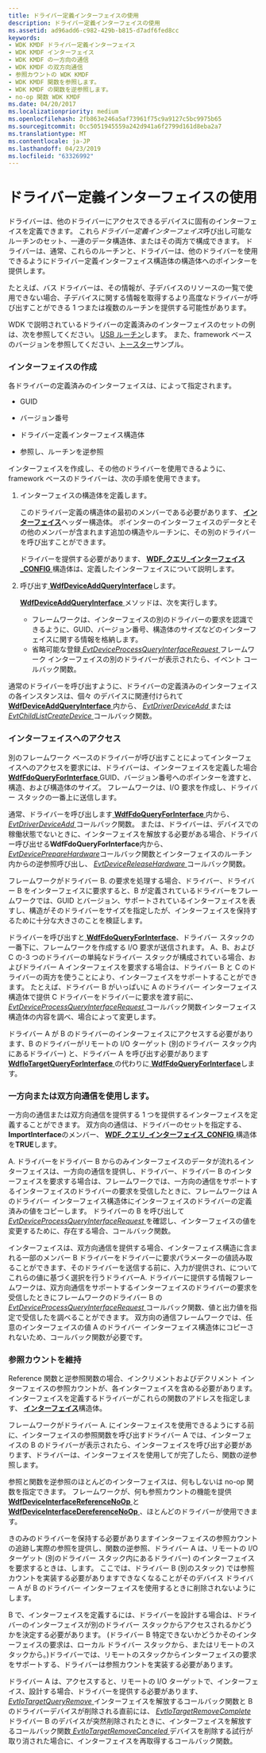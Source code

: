```yaml
---
title: ドライバー定義インターフェイスの使用
description: ドライバー定義インターフェイスの使用
ms.assetid: ad96add6-c982-429b-b815-d7adf6fed8cc
keywords:
- WDK KMDF ドライバー定義インターフェイス
- WDK KMDF インターフェイス
- WDK KMDF の一方向の通信
- WDK KMDF の双方向通信
- 参照カウントの WDK KMDF
- WDK KMDF 関数を参照します。
- WDK KMDF の関数を逆参照します。
- no-op 関数 WDK KMDF
ms.date: 04/20/2017
ms.localizationpriority: medium
ms.openlocfilehash: 2fb863e246a5af73961f75c9a9127c5bc9975b65
ms.sourcegitcommit: 0cc5051945559a242d941a6f2799d161d8eba2a7
ms.translationtype: MT
ms.contentlocale: ja-JP
ms.lasthandoff: 04/23/2019
ms.locfileid: "63326992"
---
```

# <a name="using-driver-defined-interfaces"></a>ドライバー定義インターフェイスの使用


ドライバーは、他のドライバーにアクセスできるデバイスに固有のインターフェイスを定義できます。 これら*ドライバー定義インターフェイス*呼び出し可能なルーチンのセット、一連のデータ構造体、またはその両方で構成できます。 ドライバーは、通常、これらのルーチンと、ドライバーは、他のドライバーを使用できるようにドライバー定義インターフェイス構造体の構造体へのポインターを提供します。

たとえば、バス ドライバーは、その情報が、子デバイスのリソースの一覧で使用できない場合、子デバイスに関する情報を取得するより高度なドライバーが呼び出すことができる 1 つまたは複数のルーチンを提供する可能性があります。

WDK で説明されているドライバーの定義済みのインターフェイスのセットの例は、次を参照してください。 [USB ルーチン](https://msdn.microsoft.com/library/windows/hardware/ff540046)します。 また、framework ベースのバージョンを参照してください、[トースター](sample-kmdf-drivers.md)サンプル。

### <a name="creating-an-interface"></a>インターフェイスの作成

各ドライバーの定義済みのインターフェイスは、によって指定されます。

-   GUID

-   バージョン番号

-   ドライバー定義インターフェイス構造体

-   参照し、ルーチンを逆参照

インターフェイスを作成し、その他のドライバーを使用できるように、framework ベースのドライバーは、次の手順を使用できます。

1.  インターフェイスの構造体を定義します。

    このドライバー定義の構造体の最初のメンバーである必要があります、 [**インターフェイス**](https://msdn.microsoft.com/library/windows/hardware/ff547825)ヘッダー構造体。 ポインターのインターフェイスのデータとその他のメンバーが含まれます追加の構造やルーチンに、その別のドライバーを呼び出すことができます。

    ドライバーを提供する必要があります、 [ **WDF\_クエリ\_インターフェイス\_CONFIG** ](https://msdn.microsoft.com/library/windows/hardware/ff552439)構造体は、定義したインターフェイスについて説明します。

2.  呼び出す[ **WdfDeviceAddQueryInterface**](https://msdn.microsoft.com/library/windows/hardware/ff545870)します。

    [ **WdfDeviceAddQueryInterface** ](https://msdn.microsoft.com/library/windows/hardware/ff545870)メソッドは、次を実行します。

    -   フレームワークは、インターフェイスの別のドライバーの要求を認識できるように、GUID、バージョン番号、構造体のサイズなどのインターフェイスに関する情報を格納します。
    -   省略可能な登録[ *EvtDeviceProcessQueryInterfaceRequest* ](https://msdn.microsoft.com/library/windows/hardware/ff540882)フレームワーク インターフェイスの別のドライバーが表示されたら、イベント コールバック関数。

通常のドライバーを呼び出すように、ドライバーの定義済みのインターフェイスの各インスタンスは、個々 のデバイスに関連付けられて[ **WdfDeviceAddQueryInterface** ](https://msdn.microsoft.com/library/windows/hardware/ff545870)内から、 [ *EvtDriverDeviceAdd* ](https://msdn.microsoft.com/library/windows/hardware/ff541693)または[ *EvtChildListCreateDevice* ](https://msdn.microsoft.com/library/windows/hardware/ff540828)コールバック関数。

### <a name="accessing-an-interface"></a>インターフェイスへのアクセス

別のフレームワーク ベースのドライバーが呼び出すことによってインターフェイスへのアクセスを要求には、ドライバーは、インターフェイスを定義した場合[ **WdfFdoQueryForInterface** ](https://msdn.microsoft.com/library/windows/hardware/ff547289) GUID、バージョン番号へのポインターを渡すと、構造、および構造体のサイズ。 フレームワークは、I/O 要求を作成し、ドライバー スタックの一番上に送信します。

通常、ドライバーを呼び出します[ **WdfFdoQueryForInterface** ](https://msdn.microsoft.com/library/windows/hardware/ff547289)内から、 [ *EvtDriverDeviceAdd* ](https://msdn.microsoft.com/library/windows/hardware/ff541693)コールバック関数。 または、ドライバーは、デバイスでの稼働状態でないときに、インターフェイスを解放する必要がある場合、ドライバー呼び出せる**WdfFdoQueryForInterface**内から、 [ *EvtDevicePrepareHardware*](https://msdn.microsoft.com/library/windows/hardware/ff540880)コールバック関数とインターフェイスのルーチン内からの逆参照呼び出し、 [ *EvtDeviceReleaseHardware* ](https://msdn.microsoft.com/library/windows/hardware/ff540890)コールバック関数。

フレームワークがドライバー B. の要求を処理する場合、ドライバー、ドライバー B をインターフェイスに要求すると、B が定義されているドライバーをフレームワークでは、GUID とバージョン、サポートされているインターフェイスを表すし、構造がそのドライバーをサイズを指定したが、インターフェイスを保持するために十分な大きさのことを検証します。

ドライバーを呼び出すと[ **WdfFdoQueryForInterface**](https://msdn.microsoft.com/library/windows/hardware/ff547289)、ドライバー スタックの一番下に、フレームワークを作成する I/O 要求が送信されます。 A、B、および C の-3 つのドライバーの単純なドライバー スタックが構成されている場合、およびドライバー A インターフェイスを要求する場合は、ドライバー B と C のドライバーの両方を使うことにより、インターフェイスをサポートすることができます。 たとえば、ドライバー B がいっぱいに A のドライバー インターフェイス構造体で提供 C ドライバーをドライバーに要求を渡す前に、 [ *EvtDeviceProcessQueryInterfaceRequest* ](https://msdn.microsoft.com/library/windows/hardware/ff540882)コールバック関数インターフェイス構造体の内容を調べ、場合によって変更します。

ドライバー A が B のドライバーのインターフェイスにアクセスする必要があります、B のドライバーがリモートの I/O ターゲット (別のドライバー スタック内にあるドライバー) と、ドライバー A を呼び出す必要があります[ **WdfIoTargetQueryForInterface** ](https://msdn.microsoft.com/library/windows/hardware/ff548640)の代わりに[ **WdfFdoQueryForInterface**](https://msdn.microsoft.com/library/windows/hardware/ff547289)します。

### <a name="using-one-way-or-two-way-communication"></a>一方向または双方向通信を使用します。

一方向の通信または双方向通信を提供する 1 つを提供するインターフェイスを定義することができます。 双方向の通信は、ドライバーのセットを指定する、 **ImportInterface**のメンバー、 [ **WDF\_クエリ\_インターフェイス\_CONFIG** ](https://msdn.microsoft.com/library/windows/hardware/ff552439)構造体を**TRUE**します。

A. ドライバーをドライバー B からのみインターフェイスのデータが流れるインターフェイスは、一方向の通信を提供し、ドライバー、ドライバー B のインターフェイスを要求する場合は、フレームワークでは、一方向の通信をサポートするインターフェイスのドライバーの要求を受信したときに、フレームワークは A のドライバー インターフェイス構造体にインターフェイスのドライバーの定義済みの値をコピーします。 ドライバーの B を呼び出して[ *EvtDeviceProcessQueryInterfaceRequest* ](https://msdn.microsoft.com/library/windows/hardware/ff540882)を確認し、インターフェイスの値を変更するために、存在する場合、コールバック関数。

インターフェイスは、双方向通信を提供する場合、インターフェイス構造に含まれる一部のメンバー B ドライバーをドライバーに要求パラメーターの値読み取ることができます、そのドライバーを送信する前に、入力が提供され、についてこれらの値に基づく選択を行うドライバーA. ドライバーに提供する情報フレームワークは、双方向通信をサポートするインターフェイスのドライバーの要求を受信したときにフレームワークのドライバー B の[ *EvtDeviceProcessQueryInterfaceRequest* ](https://msdn.microsoft.com/library/windows/hardware/ff540882)コールバック関数、値と出力値を指定で受信したを調べることができます。 双方向の通信フレームワークでは、任意のインターフェイスの値 A のドライバー インターフェイス構造体にコピーされないため、コールバック関数が必要です。

### <a name="maintaining-a-reference-count"></a>参照カウントを維持

Reference 関数と逆参照関数の場合、インクリメントおよびデクリメント インターフェイスの参照カウントが、各インターフェイスを含める必要があります。 インターフェイスを定義するドライバーがこれらの関数のアドレスを指定します、 [**インターフェイス**](https://msdn.microsoft.com/library/windows/hardware/ff547825)構造体。

フレームワークがドライバー A. にインターフェイスを使用できるようにする前に、インターフェイスの参照関数を呼び出すドライバー A では、インターフェイスの B のドライバーが表示されたら、インターフェイスを呼び出す必要があります、ドライバーは、インターフェイスを使用してが完了したら、関数の逆参照します。

参照と関数を逆参照のほとんどのインターフェイスは、何もしないは no-op 関数を指定できます。 フレームワークが、何も参照カウントの機能を提供[ **WdfDeviceInterfaceReferenceNoOp** ](https://msdn.microsoft.com/library/windows/hardware/ff546796)と[ **WdfDeviceInterfaceDereferenceNoOp** ](https://msdn.microsoft.com/library/windows/hardware/ff546790)、ほとんどのドライバーが使用できます。

きのみのドライバーを保持する必要がありますインターフェイスの参照カウントの追跡し実際の参照を提供し、関数の逆参照、ドライバー A は、リモートの I/O ターゲット (別のドライバー スタック内にあるドライバー) のインターフェイスを要求するときは、します。 ここでは、ドライバー B (別のスタック) では参照カウントを実装する必要がありますできなくなることがそのデバイス ドライバー A が B のドライバー インターフェイスを使用するときに削除されないようにします。

B で、インターフェイスを定義するには、ドライバーを設計する場合は、ドライバーのインターフェイスが別のドライバー スタックからアクセスされるかどうかを決定する必要があります。 (ドライバー B 特定できないかどうかそのインターフェイスの要求は、ローカル ドライバー スタックから、またはリモートのスタックから。)ドライバーでは、リモートのスタックからインターフェイスの要求をサポートする、ドライバーは参照カウントを実装する必要があります。

ドライバー A は、アクセスすると、リモートの I/O ターゲットで、インターフェイス、設計する場合、ドライバーを提供する必要があります、 [ *EvtIoTargetQueryRemove* ](https://msdn.microsoft.com/library/windows/hardware/ff541793)インターフェイスを解放するコールバック関数と B のドライバーデバイスが削除される直前には、 [ *EvtIoTargetRemoveComplete* ](https://msdn.microsoft.com/library/windows/hardware/ff541806)ドライバー B のデバイスが突然削除されたときに、インターフェイスを解放するコールバック関数[ *EvtIoTargetRemoveCanceled* ](https://msdn.microsoft.com/library/windows/hardware/ff541800)デバイスを削除する試行が取り消された場合に、インターフェイスを再取得するコールバック関数。

 

 





